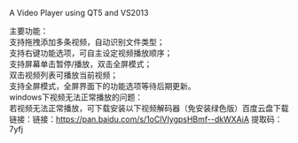 A Video Player using QT5 and VS2013

主要功能：                                                                                                                                 
支持拖拽添加多条视频，自动识别文件类型； 																																																			
支持右键功能选项，可自主设定视频播放顺序； 																																																	
支持屏幕单击暂停/播放，双击全屏模式； 																																																		
双击视频列表可播放当前视频； 																																																		
支持全屏模式，全屏界面下的功能选项等待后期更新。    																																													                                                                                                                                                                                                                                                                                     
windows下视频无法正常播放的问题：                                                                                                            
若视频无法正常播放，可下载安装以下视频解码器（免安装绿色版）百度云盘下载链接：链接：https://pan.baidu.com/s/1oClVIygpsHBmf--dkWXAiA 
提取码：7yfj 

